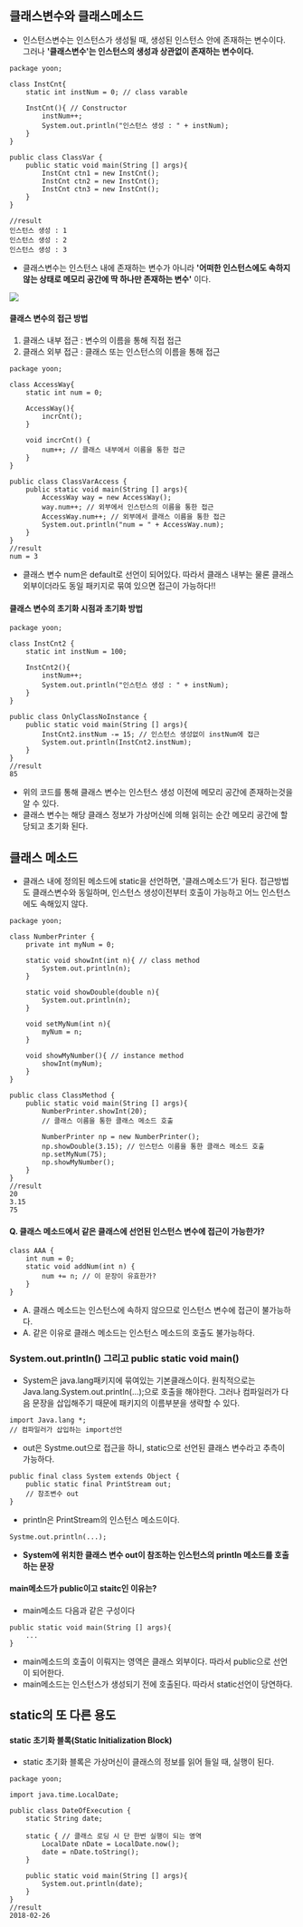 ## 클래스변수와 클래스메소드

- 인스턴스변수는 인스턴스가 생성될 때, 생성된 인스턴스 안에 존재하는 변수이다. 그러나 **'클래스변수'는 인스턴스의 생성과 상관없이 존재하는 변수이다.**

```
package yoon;

class InstCnt{
    static int instNum = 0; // class varable
    
    InstCnt(){ // Constructor
        instNum++;
        System.out.println("인스턴스 생성 : " + instNum);
    }
}

public class ClassVar {
    public static void main(String [] args){
        InstCnt ctn1 = new InstCnt();
        InstCnt ctn2 = new InstCnt();
        InstCnt ctn3 = new InstCnt();
    }
}

//result
인스턴스 생성 : 1
인스턴스 생성 : 2
인스턴스 생성 : 3
```
- 클래스변수는 인스턴스 내에 존재하는 변수가 아니라 **'어떠한 인스턴스에도 속하지 않는 상태로 메모리 공간에 딱 하나만 존재하는 변수'** 이다.


![](/Users/jimmy/Downloads/classVar1.jpeg)


#### 클래스 변수의 접근 방법
1. 클래스 내부 접근 : 변수의 이름을 통해 직접 접근
2. 클래스 외부 접근 : 클래스 또는 인스턴스의 이름을 통해 접근

```
package yoon;

class AccessWay{
    static int num = 0;

    AccessWay(){
        incrCnt();
    }

    void incrCnt() {
        num++; // 클래스 내부에서 이름을 통한 접근
    }
}

public class ClassVarAccess {
    public static void main(String [] args){
        AccessWay way = new AccessWay();
        way.num++; // 외부에서 인스턴스의 이름을 통한 접근
        AccessWay.num++; // 외부에서 클래스 이름을 통한 접근
        System.out.println("num = " + AccessWay.num);
    }
}
//result
num = 3
```
- 클래스 변수 num은 default로 선언이 되어있다. 따라서 클래스 내부는 물론 클래스 외부이더라도 동일 패키지로 묶여 있으면 접근이 가능하다!!

#### 클래스 변수의 초기화 시점과 초기화 방법

```
package yoon;

class InstCnt2 {
    static int instNum = 100;

    InstCnt2(){
        instNum++;
        System.out.println("인스턴스 생성 : " + instNum);
    }
}

public class OnlyClassNoInstance {
    public static void main(String [] args){
        InstCnt2.instNum -= 15; // 인스턴스 생성없이 instNum에 접근
        System.out.println(InstCnt2.instNum);
    }
}
//result
85
```
- 위의 코드를 통해 클래스 변수는 인스턴스 생성 이전에 메모리 공간에 존재하는것을 알 수 있다.
- 클래스 변수는 해당 클래스 정보가 가상머신에 의해 읽히는 순간 메모리 공간에 할당되고 초기화 된다.

## 클래스 메소드

- 클래스 내에 정의된 메소드에 static을 선언하면, '클래스메소드'가 된다. 접근방법도 클래스변수와 동일하며, 인스턴스 생성이전부터 호출이 가능하고 어느 인스턴스에도 속해있지 않다.

```
package yoon;

class NumberPrinter {
    private int myNum = 0;

    static void showInt(int n){ // class method
        System.out.println(n);
    }

    static void showDouble(double n){
        System.out.println(n);
    }

    void setMyNum(int n){
        myNum = n;
    }

    void showMyNumber(){ // instance method
        showInt(myNum);
    }
}

public class ClassMethod {
    public static void main(String [] args){
        NumberPrinter.showInt(20);
        // 클래스 이름을 통한 클래스 메소드 호출

        NumberPrinter np = new NumberPrinter();
        np.showDouble(3.15); // 인스턴스 이름을 통한 클래스 메소드 호출
        np.setMyNum(75);
        np.showMyNumber();
    }
}
//result
20
3.15
75
```

#### Q. 클래스 메소드에서 같은 클래스에 선언된 인스턴스 변수에 접근이 가능한가?
```
class AAA {
	int num = 0;
    static void addNum(int n) {
    	num += n; // 이 문장이 유효한가?
    }
}
```

- A. 클래스 메소드는 인스턴스에 속하지 않으므로 인스턴스 변수에 접근이 불가능하다.
- A. 같은 이유로 클래스 메소드는 인스턴스 메소드의 호출도 불가능하다.

### System.out.println() 그리고 public static void main()

- System은 java.lang패키지에 묶여있는 기본클래스이다. 원칙적으로는 Java.lang.System.out.println(...);으로 호출을 해야한다. 그러나 컴파일러가 다음 문장을 삽입해주기 때문에 패키지의 이름부분을 생략할 수 있다.

```
import Java.lang *; 
// 컴파일러가 삽입하는 import선언
```

- out은 Systme.out으로 접근을 하니, static으로 선언된 클래스 변수라고 추측이 가능하다.

```
public final class System extends Object {
	public static final PrintStream out; 
    // 참조변수 out
}
```

- println은 PrintStream의 인스턴스 메소드이다.
```
Systme.out.println(...);
```
- **System에 위치한 클래스 변수 out이 참조하는 인스턴스의 println 메소드를 호출하는 문장**


#### main메소드가 public이고 staitc인 이유는?

- main메소드 다음과 같은 구성이다

```
public static void main(String [] args){
	...
}
```
- main메소드의 호출이 이뤄지는 영역은 클래스 외부이다. 따라서 public으로 선언이 되어한다.
- main메소드는 인스턴스가 생성되기 전에 호출된다. 따라서 static선언이 당연하다.


## static의 또 다른 용도

#### static 초기화 블록(Static Initialization Block)

- static 초기화 블록은 가상머신이 클래스의 정보를 읽어 들일 때, 실행이 된다.

```
package yoon;

import java.time.LocalDate;

public class DateOfExecution {
    static String date;

    static { // 클래스 로딩 시 단 한번 실행이 되는 영역
        LocalDate nDate = LocalDate.now();
        date = nDate.toString();
    }

    public static void main(String [] args){
        System.out.println(date);
    }
}
//result
2018-02-26
```
